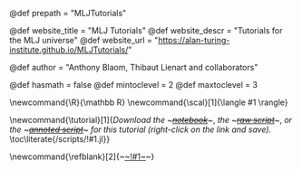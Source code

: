 <!-----------------------------------------------------
Add here global page variables to use throughout your
website.
The website_* must be defined for the RSS to work
------------------------------------------------------->
@def prepath = "MLJTutorials"

@def website_title = "MLJ Tutorials"
@def website_descr = "Tutorials for the MLJ universe"
@def website_url   = "https://alan-turing-institute.github.io/MLJTutorials/"

@def author = "Anthony Blaom, Thibaut Lienart and collaborators"

@def hasmath = false <!-- in general pages will not have maths, can adjust locally -->
@def mintoclevel = 2 <!-- toc starts at h2 onwards -->
@def maxtoclevel = 3 <!-- toc stops at h3 included -->

<!-----------------------------------------------------
Add here global latex commands to use throughout your
pages. It can be math commands but does not need to be.
For instance:
* \newcommand{\phrase}{This is a long phrase to copy.}
------------------------------------------------------->
\newcommand{\R}{\mathbb R}
\newcommand{\scal}[1]{\langle #1 \rangle}

\newcommand{\tutorial}[1]{*Download the* ~~~<a href="https://raw.githubusercontent.com/alan-turing-institute/MLJTutorials/gh-pages/notebooks/!#1.ipynb" target="_blank"><em>notebook</em></a>~~~, *the* ~~~<a href="https://raw.githubusercontent.com/alan-turing-institute/MLJTutorials/gh-pages/scripts/!#1.jl" target="_blank"><em>raw script</em></a>~~~, *or the* ~~~<a href="https://raw.githubusercontent.com/alan-turing-institute/MLJTutorials/master/scripts/!#1.jl" target="_blank"><em>annoted script</em></a>~~~ *for this tutorial (right-click on the link and save).* <!--_-->\toc\literate{/scripts/!#1.jl}}

\newcommand{\refblank}[2]{~~~<a href="!#2" target="_blank">~~~!#1~~~</a>~~~}
